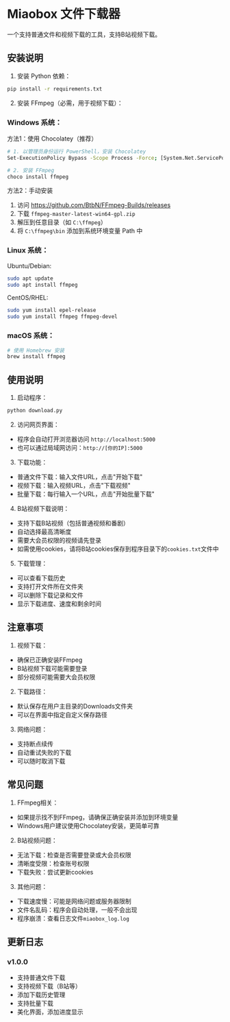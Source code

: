 # Miaobox 文件下载器

一个支持普通文件和视频下载的工具，支持B站视频下载。

## 安装说明

1. 安装 Python 依赖：
```bash
pip install -r requirements.txt
```

2. 安装 FFmpeg（必需，用于视频下载）：

### Windows 系统：

方法1：使用 Chocolatey（推荐）
```bash
# 1. 以管理员身份运行 PowerShell，安装 Chocolatey
Set-ExecutionPolicy Bypass -Scope Process -Force; [System.Net.ServicePointManager]::SecurityProtocol = [System.Net.ServicePointManager]::SecurityProtocol -bor 3072; iex ((New-Object System.Net.WebClient).DownloadString('https://community.chocolatey.org/install.ps1'))

# 2. 安装 FFmpeg
choco install ffmpeg
```

方法2：手动安装
1. 访问 https://github.com/BtbN/FFmpeg-Builds/releases
2. 下载 `ffmpeg-master-latest-win64-gpl.zip`
3. 解压到任意目录（如 `C:\ffmpeg`）
4. 将 `C:\ffmpeg\bin` 添加到系统环境变量 Path 中

### Linux 系统：

Ubuntu/Debian:
```bash
sudo apt update
sudo apt install ffmpeg
```

CentOS/RHEL:
```bash
sudo yum install epel-release
sudo yum install ffmpeg ffmpeg-devel
```

### macOS 系统：
```bash
# 使用 Homebrew 安装
brew install ffmpeg
```

## 使用说明

1. 启动程序：
```bash
python download.py
```

2. 访问网页界面：
- 程序会自动打开浏览器访问 `http://localhost:5000`
- 也可以通过局域网访问：`http://[你的IP]:5000`

3. 下载功能：
- 普通文件下载：输入文件URL，点击"开始下载"
- 视频下载：输入视频URL，点击"下载视频"
- 批量下载：每行输入一个URL，点击"开始批量下载"

4. B站视频下载说明：
- 支持下载B站视频（包括普通视频和番剧）
- 自动选择最高清晰度
- 需要大会员权限的视频请先登录
- 如需使用cookies，请将B站cookies保存到程序目录下的`cookies.txt`文件中

5. 下载管理：
- 可以查看下载历史
- 支持打开文件所在文件夹
- 可以删除下载记录和文件
- 显示下载进度、速度和剩余时间

## 注意事项

1. 视频下载：
- 确保已正确安装FFmpeg
- B站视频下载可能需要登录
- 部分视频可能需要大会员权限

2. 下载路径：
- 默认保存在用户主目录的Downloads文件夹
- 可以在界面中指定自定义保存路径

3. 网络问题：
- 支持断点续传
- 自动重试失败的下载
- 可以随时取消下载

## 常见问题

1. FFmpeg相关：
- 如果提示找不到FFmpeg，请确保正确安装并添加到环境变量
- Windows用户建议使用Chocolatey安装，更简单可靠

2. B站视频问题：
- 无法下载：检查是否需要登录或大会员权限
- 清晰度受限：检查账号权限
- 下载失败：尝试更新cookies

3. 其他问题：
- 下载速度慢：可能是网络问题或服务器限制
- 文件名乱码：程序会自动处理，一般不会出现
- 程序崩溃：查看日志文件`miaobox_log.log`

## 更新日志

### v1.0.0
- 支持普通文件下载
- 支持视频下载（B站等）
- 添加下载历史管理
- 支持批量下载
- 美化界面，添加进度显示 